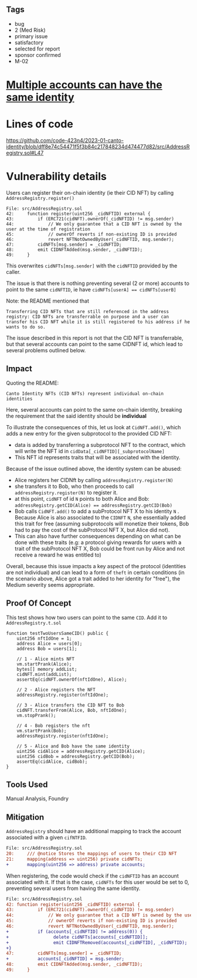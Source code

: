 ## Tags

- bug
- 2 (Med Risk)
- primary issue
- satisfactory
- selected for report
- sponsor confirmed
- M-02

# [Multiple accounts can have the same identity](https://github.com/code-423n4/2023-01-canto-identity-findings/issues/177) 

# Lines of code

https://github.com/code-423n4/2023-01-canto-identity/blob/dff8e74c54471f5f3b84c217848234d474477d82/src/AddressRegistry.sol#L47


# Vulnerability details

Users can register their on-chain identity (ie their CID NFT) by calling `AddressRegistry.register()`

```solidity
File: src/AddressRegistry.sol
42:     function register(uint256 _cidNFTID) external {
43:         if (ERC721(cidNFT).ownerOf(_cidNFTID) != msg.sender)
44:             // We only guarantee that a CID NFT is owned by the user at the time of registration
45:             // ownerOf reverts if non-existing ID is provided
46:             revert NFTNotOwnedByUser(_cidNFTID, msg.sender);
47:         cidNFTs[msg.sender] = _cidNFTID;
48:         emit CIDNFTAdded(msg.sender, _cidNFTID);
49:     }
```

This overwrites `cidNFTs[msg.sender]` with the `cidNFTID` provided by the caller.

The issue is that there is nothing preventing several (2 or more) accounts to point to the same `cidNFTID`, ie have `cidNFTs[userA] == cidNFTs[userB]`

Note: the README mentioned that 
```
Transferring CID NFTs that are still referenced in the address registry: CID NFTs are transferrable on purpose and a user can transfer his CID NFT while it is still registered to his address if he wants to do so.
```

The issue described in this report is not that the CID NFT is transferrable, but that several accounts can point to the same CIDNFT id, which lead to several problems outlined below.


## Impact


Quoting the README:
```
Canto Identity NFTs (CID NFTs) represent individual on-chain identities
```


Here, several accounts can point to the same on-chain identity, breaking the requirement that the said identity should be **individual**

To illustrate the consequences of this, let us look at `CidNFT.add()`, which adds a new entry for the given subprotocol to the provided CID NFT:
- data is added by transferring a subprotocol NFT to the contract, which will write the NFT id in `cidData[_cidNFTID][_subprotocolName]`
- This NFT id represents traits that will be associated with the identity.

Because of the issue outlined above, the identity system can be abused: 

- Alice registers her CIDNft by calling `addressRegistry.register(N)`
- she transfers it to Bob, who then proceeds to call `addressRegistry.register(N)` to register it.
- at this point, `cidNFT` of id `N` points to both Alice and Bob: `addressRegistry.getCID(Alice) == addressRegistry.getCID(Bob)`
- Bob calls `CidNFT.add()` to add a subProtocol NFT X to his identity `N` . Because Alice is also associated to the `CIDNFT` `N`, she essentially added this trait for free (assuming subprotocols will monetize their tokens, Bob had to pay the cost of the subProtocol NFT X, but Alice did not).
- This can also have further consequences depending on what can be done with these traits (e.g: a protocol giving rewards for users with a trait of the subProtocol NFT X, Bob could be front run by Alice and not receive a reward he was entitled to)

Overall, because this issue impacts a key aspect of the protocol (identities are not individual) and can lead to a form of `theft` in certain conditions (in the scenario above, Alice got a trait added to her identity for "free"), the Medium severity seems appropriate.


## Proof Of Concept
This test shows how two users can point to the same `CID`.
Add it to `AddressRegistry.t.sol`

```solidity
function testTwoUsersSameCID() public {
    uint256 nftIdOne = 1;
    address Alice = users[0];
    address Bob = users[1];

    // 1 - Alice mints NFT
    vm.startPrank(Alice);
    bytes[] memory addList;
    cidNFT.mint(addList);
    assertEq(cidNFT.ownerOf(nftIdOne), Alice);

    // 2 - Alice registers the NFT
    addressRegistry.register(nftIdOne);

    // 3 - Alice transfers the CID NFT to Bob
    cidNFT.transferFrom(Alice, Bob, nftIdOne);
    vm.stopPrank();

    // 4 - Bob registers the nft
    vm.startPrank(Bob);
    addressRegistry.register(nftIdOne);

    // 5 - Alice and Bob have the same identity
    uint256 cidAlice = addressRegistry.getCID(Alice);
    uint256 cidBob = addressRegistry.getCID(Bob);
    assertEq(cidAlice, cidBob);
}
```


## Tools Used

Manual Analysis, Foundry

## Mitigation

`AddressRegistry` should have an additional mapping to track the account associated with a given `cifNTFID`.

```diff
File: src/AddressRegistry.sol
20:     /// @notice Stores the mappings of users to their CID NFT
21:     mapping(address => uint256) private cidNFTs;
+       mapping(uint256 => address) private accounts;
```

When registering, the code would check if the `cidNFTID` has an account associated with it.
If that is the case, `cidNFTs` for this user would be set to 0, preventing several users from having the same identity.

```diff
File: src/AddressRegistry.sol
42: function register(uint256 _cidNFTID) external {
43:         if (ERC721(cidNFT).ownerOf(_cidNFTID) != msg.sender)
44:             // We only guarantee that a CID NFT is owned by the user at the time of registration
45:             // ownerOf reverts if non-existing ID is provided
46:             revert NFTNotOwnedByUser(_cidNFTID, msg.sender);
+           if (accounts[_cidNFTID] != address(0)) {
+                 delete cidNFTs[accounts[_cidNFTID]];
+                 emit CIDNFTRemoved(accounts[_cidNFTID], _cidNFTID);
+}
47:         cidNFTs[msg.sender] = _cidNFTID;
+           accounts[_cidNFTID] = msg.sender;
48:         emit CIDNFTAdded(msg.sender, _cidNFTID);
49:     }
```